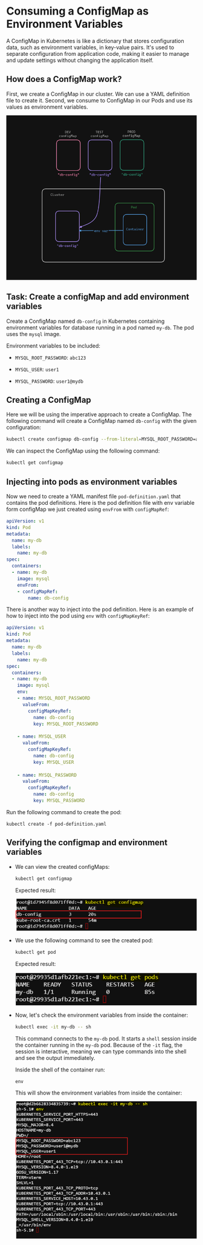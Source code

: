 #  Consuming a ConfigMap as Environment Variables

A ConfigMap in Kubernetes is like a dictionary that stores configuration data, such as environment variables, in key-value pairs. It's used to separate configuration from application code, making it easier to manage and update settings without changing the application itself.

## How does a ConfigMap work?

First, we create a ConfigMap in our cluster. We can use a YAML definition file to create it.
Second, we consume to ConfigMap in our Pods and use its values as environment variables.

![alt text](./images/image.png)

## Task: Create a configMap and add environment variables
Create a ConfigMap named `db-config` in Kubernetes containing environment variables for database running in a pod named `my-db`. The pod uses the `mysql` image.

Environment variables to be included:

- `MYSQL_ROOT_PASSWORD`: `abc123`

- `MYSQL_USER`: `user1`

- `MYSQL_PASSWORD`: `user1@mydb`


## Creating a ConfigMap

Here we will be using the imperative approach to create a ConfigMap. The following command will create a ConfigMap named `db-config` with the given configuration:

```bash
kubectl create configmap db-config --from-literal=MYSQL_ROOT_PASSWORD=abc123 --from-literal=MYSQL_USER=user1 --from-literal=MYSQL_PASSWORD=user1@mydb
```

We can inspect the ConfigMap using the following command:

```bash
kubectl get configmap
```

## Injecting into pods as environment variables

Now we need to create a YAML manifest file `pod-definition.yaml` that contains the pod definitions. Here is the pod definition file with env variable form configMap we just created using `envFrom` with `configMapRef`:

```yaml
apiVersion: v1 
kind: Pod 
metadata:
  name: my-db
  labels:
    name: my-db
spec:
  containers:
  - name: my-db
    image: mysql
    envFrom:
    - configMapRef:
        name: db-config
```

There is another way to inject into the pod definition. Here is an example of how to inject into the pod using `env` with `configMapKeyRef`:

```yaml
apiVersion: v1 
kind: Pod 
metadata:
  name: my-db
  labels:
    name: my-db
spec:
  containers:
  - name: my-db
    image: mysql
    env:
    - name: MYSQL_ROOT_PASSWORD
      valueFrom:
        configMapKeyRef:
          name: db-config
          key: MYSQL_ROOT_PASSWORD
    
    - name: MYSQL_USER
      valueFrom:
        configMapKeyRef:
          name: db-config
          key: MYSQL_USER

    - name: MYSQL_PASSWORD
      valueFrom:
        configMapKeyRef:
          name: db-config
          key: MYSQL_PASSWORD
```

Run the following command to create the pod:
```
kubectl create -f pod-definition.yaml
```

## Verifying the configmap and environment variables

- We can view the created configMaps: 
    
  ```bash
  kubectl get configmap
  ```

  Expected result:

  ![alt text](./images/image-3.png)


- We use the following command to see the created pod:

  ```bash
  kubectl get pod
  ```
  Expected result:

  ![alt text](./images/image-1.png)


- Now, let's check the environment variables from inside the container:

  ```bash
  kubectl exec -it my-db -- sh
  ```

  This command connects to the `my-db` pod. It starts a `shell` session inside the container running in the `my-db` pod. Because of the `-it` flag, the session is interactive, meaning we can type commands into the shell and see the output immediately.

  Inside the shell of the container run:
  ```shell
  env
  ```

  This will show the environment variables from inside the container:

  ![alt text](./images/image-2.png)